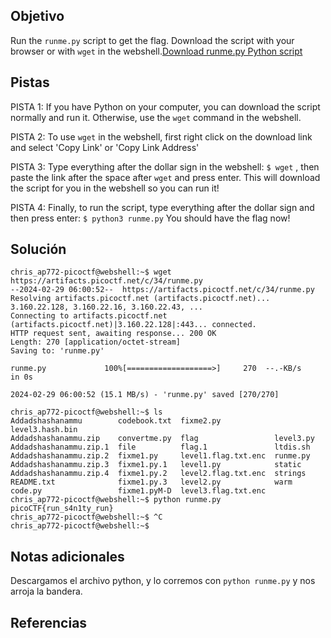 ## Objetivo
Run the `runme.py` script to get the flag. Download the script with your browser or with `wget` in the webshell.[Download runme.py Python script](https://artifacts.picoctf.net/c/34/runme.py)
## Pistas
PISTA 1:
If you have Python on your computer, you can download the script normally and run it. Otherwise, use the `wget` command in the webshell.

PISTA 2:
To use `wget` in the webshell, first right click on the download link and select 'Copy Link' or 'Copy Link Address'

PISTA 3:
Type everything after the dollar sign in the webshell: `$ wget` , then paste the link after the space after `wget` and press enter. This will download the script for you in the webshell so you can run it!

PISTA 4:
Finally, to run the script, type everything after the dollar sign and then press enter: `$ python3 runme.py` You should have the flag now!

## Solución

```
chris_ap772-picoctf@webshell:~$ wget https://artifacts.picoctf.net/c/34/runme.py
--2024-02-29 06:00:52--  https://artifacts.picoctf.net/c/34/runme.py
Resolving artifacts.picoctf.net (artifacts.picoctf.net)... 3.160.22.128, 3.160.22.16, 3.160.22.43, ...
Connecting to artifacts.picoctf.net (artifacts.picoctf.net)|3.160.22.128|:443... connected.
HTTP request sent, awaiting response... 200 OK
Length: 270 [application/octet-stream]
Saving to: 'runme.py'

runme.py             100%[===================>]     270  --.-KB/s    in 0s      

2024-02-29 06:00:52 (15.1 MB/s) - 'runme.py' saved [270/270]

chris_ap772-picoctf@webshell:~$ ls
Addadshashanammu        codebook.txt  fixme2.py            level3.hash.bin
Addadshashanammu.zip    convertme.py  flag                 level3.py
Addadshashanammu.zip.1  file          flag.1               ltdis.sh
Addadshashanammu.zip.2  fixme1.py     level1.flag.txt.enc  runme.py
Addadshashanammu.zip.3  fixme1.py.1   level1.py            static
Addadshashanammu.zip.4  fixme1.py.2   level2.flag.txt.enc  strings
README.txt              fixme1.py.3   level2.py            warm
code.py                 fixme1.pyM-D  level3.flag.txt.enc
chris_ap772-picoctf@webshell:~$ python runme.py 
picoCTF{run_s4n1ty_run}
chris_ap772-picoctf@webshell:~$ ^C
chris_ap772-picoctf@webshell:~$ 
```

## Notas adicionales
Descargamos el archivo python, y lo corremos con ``python runme.py`` y nos arroja la bandera.
## Referencias
